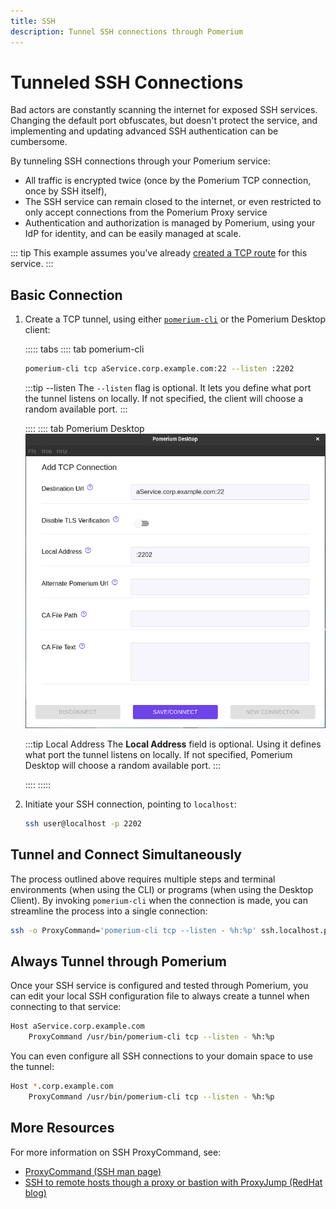 ```yaml
---
title: SSH
description: Tunnel SSH connections through Pomerium
---
```


# Tunneled SSH Connections

Bad actors are constantly scanning the internet for exposed SSH services. Changing the default port obfuscates, but doesn't protect the service, and implementing and updating advanced SSH authentication can be cumbersome.

By tunneling SSH connections through your Pomerium service:

 - All traffic is encrypted twice (once by the Pomerium TCP connection, once by SSH itself),
 - The SSH service can remain closed to the internet, or even restricted to only accept connections from the Pomerium Proxy service
 - Authentication and authorization is managed by Pomerium, using your IdP for identity, and can be easily managed at scale.

::: tip
This example assumes you've already [created a TCP route](/tcp/readme.md#configure-routes) for this service.
:::

 ## Basic Connection

 1. Create a TCP tunnel, using either [`pomerium-cli`](/releases.md#pomerium-cli) or the Pomerium Desktop client:

    ::::: tabs
    :::: tab pomerium-cli
    ```bash
    pomerium-cli tcp aService.corp.example.com:22 --listen :2202
    ```

    :::tip --listen
    The `--listen` flag is optional. It lets you define what port the tunnel listens on locally. If not specified, the client will choose a random available port.
    :::

    ::::
    :::: tab Pomerium Desktop
    ![An example connection to an SSH service from Pomerium Desktop](img/desktop/example-ssh-connection.png)

    :::tip Local Address
    The **Local Address** field is optional. Using it defines what port the tunnel listens on locally. If not specified, Pomerium Desktop will choose a random available port.
    :::

    ::::
    :::::

1. Initiate your SSH connection, pointing to `localhost`:

    ```bash
    ssh user@localhost -p 2202
    ```

## Tunnel and Connect Simultaneously

The process outlined above requires multiple steps and terminal environments (when using the CLI) or programs (when using the Desktop Client). By invoking `pomerium-cli` when the connection is made, you can streamline the process into a single connection:

```bash
ssh -o ProxyCommand='pomerium-cli tcp --listen - %h:%p' ssh.localhost.pomerium.io
```

## Always Tunnel through Pomerium

Once your SSH service is configured and tested through Pomerium, you can edit your local SSH configuration file to always create a tunnel when connecting to that service:

```bash
Host aService.corp.example.com
    ProxyCommand /usr/bin/pomerium-cli tcp --listen - %h:%p
```

You can even configure all SSH connections to your domain space to use the tunnel:

```bash
Host *.corp.example.com
    ProxyCommand /usr/bin/pomerium-cli tcp --listen - %h:%p
```

## More Resources

For more information on SSH ProxyCommand, see:

- [ProxyCommand (SSH man page)](https://man.openbsd.org/ssh_config.5#ProxyCommand)
- [SSH to remote hosts though a proxy or bastion with ProxyJump (RedHat blog)](https://www.redhat.com/sysadmin/ssh-proxy-bastion-proxyjump)